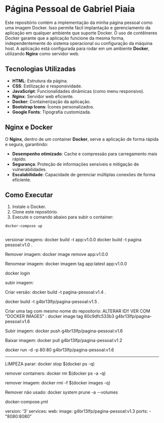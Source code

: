 # Página Pessoal de Gabriel Piaia

Este repositório contém a implementação da minha página pessoal como uma imagem Docker. Isso permite fácil implantação e gerenciamento da aplicação em qualquer ambiente que suporte Docker. O uso de contêineres Docker garante que a aplicação funcione da mesma forma, independentemente do sistema operacional ou configuração da máquina host.
A aplicação está configurada para rodar em um ambiente **Docker**, utilizando **Nginx** como servidor web.

## Tecnologias Utilizadas

- **HTML**: Estrutura da página.
- **CSS**: Estilização e responsividade.
- **JavaScript**: Funcionalidades dinâmicas (como menu responsivo).
- **Nginx**: Servidor web eficiente.
- **Docker**: Containerização da aplicação.
- **Bootstrap Icons**: Ícones personalizados.
- **Google Fonts**: Tipografia customizada.

## Nginx e Docker

O **Nginx**, dentro de um container **Docker**, serve a aplicação de forma rápida e segura, garantindo:
- **Desempenho otimizado**: Cache e compressão para carregamento mais rápido.
- **Segurança**: Proteção de informações sensíveis e mitigação de vulnerabilidades.
- **Escalabilidade**: Capacidade de gerenciar múltiplas conexões de forma eficiente.

## Como Executar

1. Instale o Docker.
2. Clone este repositório.
3. Execute o comando abaixo para subir o container:

```bash
docker-compose up



```

versionar imagens:
docker build -t app:v1.0.0
docker build -t pagina pessoal:v1.0 .

Remover imagem:
docker image remove app:v1.0.0

Renomear imagem:
docker imagem tag app:latest app:v1.0.0


 docker login

subir imagem:

Criar versão:
docker build -t pagina-pessoal:v1.4 .

docker build -t g4br13lfp/pagina-pessoal:v1.5 .


Criar uma tag com mesmo nome do repositorio:
ALTERAR ID!! VER COM "DOCKER IMAGES" :
docker image tag 80c9dfc533b3 g4br13lfp/pagina-pessoal:v1.6

Subir imagem:
docker push g4br13lfp/pagina-pessoal:v1.6

Baixar imagem:
docker pull g4br13lfp/pagina-pessoal:v1.2



docker run -d -p 80:80 g4br13lfp/pagina-pessoal:v1.6


------------------------------------------------------------------------


LIMPEZA
parar:
docker stop $(docker ps -q)

remover containers:
docker rm $(docker ps -a -q)

remover imagem:
docker rmi -f $(docker images -q)

Remover não usado:
docker system prune -a --volumes





docker-compose.yml

version: '3'
services:
  web:
    image: g4br13lfp/pagina-pessoal:v1.3
    ports:
      - "8080:8080"

```
